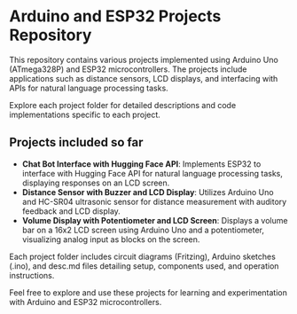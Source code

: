 # Arduino and ESP32 Projects Repository

This repository contains various projects implemented using Arduino Uno (ATmega328P) and ESP32 microcontrollers. The projects include applications such as distance sensors, LCD displays, and interfacing with APIs for natural language processing tasks.

Explore each project folder for detailed descriptions and code implementations specific to each project.

## Projects included so far

- **Chat Bot Interface with Hugging Face API**: Implements ESP32 to interface with Hugging Face API for natural language processing tasks, displaying responses on an LCD screen.
- **Distance Sensor with Buzzer and LCD Display**: Utilizes Arduino Uno and HC-SR04 ultrasonic sensor for distance measurement with auditory feedback and LCD display.
- **Volume Display with Potentiometer and LCD Screen**: Displays a volume bar on a 16x2 LCD screen using Arduino Uno and a potentiometer, visualizing analog input as blocks on the screen.


Each project folder includes circuit diagrams (Fritzing), Arduino sketches (.ino), and desc.md files detailing setup, components used, and operation instructions.

Feel free to explore and use these projects for learning and experimentation with Arduino and ESP32 microcontrollers.

